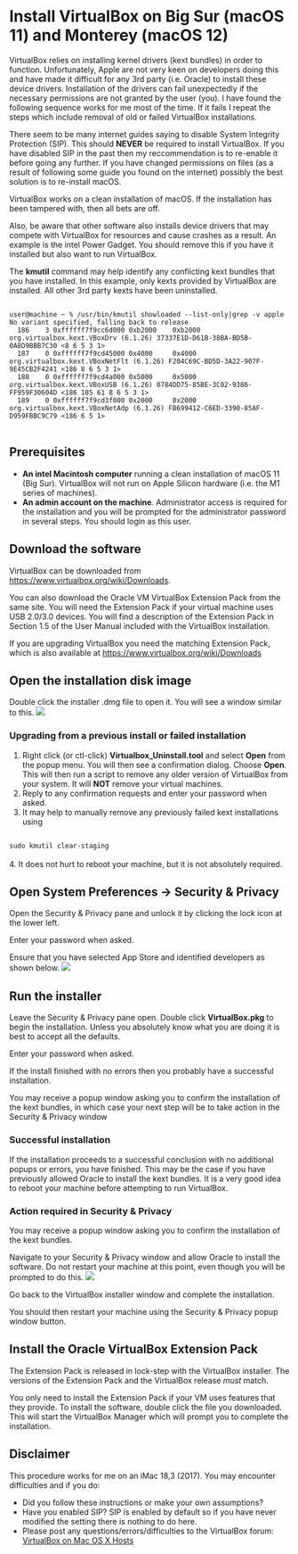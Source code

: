 # Install VirtualBox on Big Sur (macOS 11) and Monterey (macOS 12)
VirtualBox relies on installing kernel drivers (kext bundles) in order to function. Unfortunately, Apple are not very keen on developers doing this and have made it difficult for any 3rd party (i.e. Oracle) to install these device drivers. Installation of the drivers can fail unexpectedly if the necessary permissions are not granted by the user (you). I have found the following sequence works for me most of the time. If it fails I repeat the steps which include removal of old or failed VirtualBox installations.

There seem to be many internet guides saying to disable System Integrity Protection (SIP). This should **NEVER** be required to install VirtualBox. If you have disabled SIP in the past then my reccommendation is to re-enable it before going any further. If you have changed permissions on files (as a result of following some guide you found on the internet) possibly the best solution is to re-install macOS.

VirtualBox works on a clean installation of macOS. If the installation has been tampered with, then all bets are off.

Also, be aware that other software also installs device drivers that may compete with VirtualBox for resources and cause crashes as a result. An example is the intel Power Gadget. You should remove this if you have it installed but also want to run VirtualBox.

The **kmutil** command may help identify any conflicting kext bundles that you have installed. In this example, only kexts provided by VirtualBox are installed. All other 3rd party kexts have been uninstalled.
<pre>
<code>
user@machine ~ % /usr/bin/kmutil showloaded --list-only|grep -v apple
No variant specified, falling back to release
  186    3 0xffffff7f9cc6d000 0xb2000    0xb2000    org.virtualbox.kext.VBoxDrv (6.1.26) 37337E1D-D61B-38BA-BD5B-0A8D9BBB7C30 <8 6 5 3 1>
  187    0 0xffffff7f9cd45000 0x4000     0x4000     org.virtualbox.kext.VBoxNetFlt (6.1.26) F204C69C-BD5D-3A22-907F-9E45CB2F4241 <186 8 6 5 3 1>
  188    0 0xffffff7f9cd4a000 0x5000     0x5000     org.virtualbox.kext.VBoxUSB (6.1.26) 0784DD75-85BE-3C02-9386-FF959F30604D <186 185 61 8 6 5 3 1>
  189    0 0xffffff7f9cd3f000 0x2000     0x2000     org.virtualbox.kext.VBoxNetAdp (6.1.26) FB699412-C6ED-3390-85AF-D959FBBC9C79 <186 6 5 1>
</code>
</pre>

## Prerequisites
* **An intel Macintosh computer** running a clean installation of macOS 11 (Big Sur). VirtualBox will not run on Apple Silicon hardware (i.e. the M1 series of machines).
* **An admin account on the machine**. Administrator access is required for the installation and you will be prompted for the administrator password in several steps. You should login as this user.

## Download the software
VirtualBox can be downloaded from <a href="https://www.virtualbox.org/wiki/Downloads">https://www.virtualbox.org/wiki/Downloads</a>. 

You can also download the Oracle VM VirtualBox Extension Pack from the same site. You will need the Extension Pack if your virtual machine uses USB 2.0/3.0 devices. You will find a description of the Extension Pack in Section 1.5 of the User Manual included with the VirtualBox installation.

If you are upgrading VirtualBox you need the matching Extension Pack, which is also available at <a href="https://www.virtualbox.org/wiki/Downloads">https://www.virtualbox.org/wiki/Downloads</a>

## Open the installation disk image
Double click the installer .dmg file to open it. You will see a window similar to this.
![](installer.png)

### Upgrading from a previous install or failed installation

1. Right click (or ctl-click) **Virtualbox_Uninstall.tool** and select **Open** from the popup menu. You will then see a confirmation dialog. Choose **Open**. This will then run a script to remove any older version of VirtualBox from your system. It will **NOT** remove your virtual machines.
2. Reply to any confirmation requests and enter your password when asked.
3. It may help to manually remove any previously failed kext installations using  
<code>
sudo kmutil clear-staging
</code><br/>
4. It does not hurt to reboot your machine, but it is not absolutely required.

## Open System Preferences -> Security & Privacy
Open the Security & Privacy pane and unlock it by clicking the lock icon at the lower left.

Enter your password when asked. 

Ensure that you have selected App Store and identified developers as shown below.
![](secpriv.png)

## Run the installer
Leave the Security & Privacy pane open. Double click **VirtualBox.pkg** to begin the installation. Unless you absolutely know what you are doing it is best to accept all the defaults.

Enter your password when asked.

If the install finished with no errors then you probably have a successful installation. 

You may receive a popup window asking you to confirm the installation of the kext bundles, in which case your next step will be to take action in the Security & Privacy window

### Successful installation
If the installation proceeds to a successful conclusion with no additional popups or errors, you have finished. This may be the case if you have previously allowed Oracle to install the kext bundles. It is a very good idea to reboot your machine before attempting to run VirtualBox.

### Action required in Security & Privacy
You may receive a popup window asking you to confirm the installation of the kext bundles. 

Navigate to your Security & Privacy window and allow Oracle to install the software. Do not restart your machine at this point, even though you will be prompted to do this. 
![](alloworacle.png)

Go back to the VirtualBox installer window and complete the installation. 

You should then restart your machine using the Security & Privacy popup window button.

## Install the Oracle VirtualBox Extension Pack
The Extension Pack is released in lock-step with the VirtualBox installer. The versions of the Extension Pack and the VirtualBox release *must* match.

You only need to install the Extension Pack if your VM uses features that they provide. To install the software, double click the file you downloaded. This will start the VirtualBox Manager which will prompt you to complete the installation.

## Disclaimer
This procedure works for me on an iMac 18,3 (2017). You may encounter difficulties and if you do: 

* Did you follow these instructions or make your own assumptions?
* Have you enabled SIP? SIP is enabled by default so if you have never modified the setting there is nothing to do here.
* Please post any questions/errors/difficulties to the VirtualBox forum: [VirtualBox on Mac OS X Hosts](https://forums.virtualbox.org/viewforum.php?f=8&sid=5c1a1b45aa48f63b76fcee8b24e124d5)